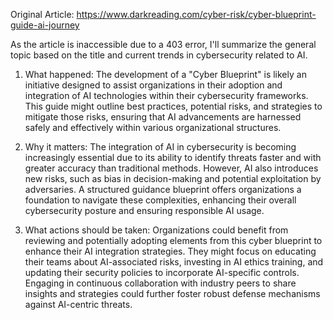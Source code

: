 Original Article: https://www.darkreading.com/cyber-risk/cyber-blueprint-guide-ai-journey

As the article is inaccessible due to a 403 error, I'll summarize the general topic based on the title and current trends in cybersecurity related to AI. 

1) What happened: The development of a "Cyber Blueprint" is likely an initiative designed to assist organizations in their adoption and integration of AI technologies within their cybersecurity frameworks. This guide might outline best practices, potential risks, and strategies to mitigate those risks, ensuring that AI advancements are harnessed safely and effectively within various organizational structures.

2) Why it matters: The integration of AI in cybersecurity is becoming increasingly essential due to its ability to identify threats faster and with greater accuracy than traditional methods. However, AI also introduces new risks, such as bias in decision-making and potential exploitation by adversaries. A structured guidance blueprint offers organizations a foundation to navigate these complexities, enhancing their overall cybersecurity posture and ensuring responsible AI usage.

3) What actions should be taken: Organizations could benefit from reviewing and potentially adopting elements from this cyber blueprint to enhance their AI integration strategies. They might focus on educating their teams about AI-associated risks, investing in AI ethics training, and updating their security policies to incorporate AI-specific controls. Engaging in continuous collaboration with industry peers to share insights and strategies could further foster robust defense mechanisms against AI-centric threats.